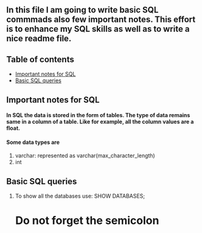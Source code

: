 
## In this file I am going to write basic SQL commmads also few important notes. This effort is to enhance my SQL skills as well as to write a nice readme file. 

## Table of contents
* [Important notes for SQL](#Important-notes-for-SQL)
* [Basic SQL queries](#Basic-SQL-queries)

## Important notes for SQL
#### In SQL the data is stored in the form of tables. The type of data remains same in a column of a table. Like for example, all the column values are a float.
#### Some data types are
1. varchar: represented as varchar(max_character_length)
2. int


## Basic SQL queries 

1. To show all the databases use:
    SHOW DATABASES; 
    # Do not forget the semicolon